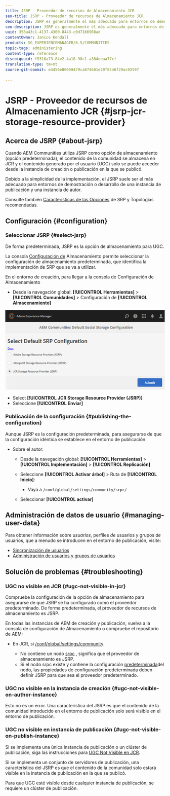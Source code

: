 ```yaml
---
title: JSRP - Proveedor de recursos de Almacenamiento JCR
seo-title: JSRP - Proveedor de recursos de Almacenamiento JCR
description: JSRP es generalmente el más adecuado para entornos de demostración o desarrollo de una instancia de publicación y una instancia de autor
seo-description: JSRP es generalmente el más adecuado para entornos de demostración o desarrollo de una instancia de publicación y una instancia de autor
uuid: 358a43c1-4137-4300-8443-c0d7166968ad
contentOwner: Janice Kendall
products: SG_EXPERIENCEMANAGER/6.5/COMMUNITIES
topic-tags: administering
content-type: reference
discoiquuid: f5316a73-84e2-4a18-98c1-a384eeaa77cf
translation-type: tm+mt
source-git-commit: e4456e80059479ca874681e20f8546f29ac92597

---
```



# JSRP - Proveedor de recursos de Almacenamiento JCR {#jsrp-jcr-storage-resource-provider}

## Acerca de JSRP {#about-jsrp}

Cuando AEM Communities utiliza JSRP como opción de almacenamiento (opción predeterminada), el contenido de la comunidad se almacena en JCR y el contenido generado por el usuario (UGC) solo se puede acceder desde la instancia de creación o publicación en la que se publicó.

Debido a la simplicidad de la implementación, el JSRP suele ser el más adecuado para entornos de demostración o desarrollo de una instancia de publicación y una instancia de autor.

Consulte también [Características de las Opciones](working-with-srp.md#characteristics-of-srp-options) de SRP y Topologías [](topologies.md)recomendadas.

## Configuración {#configuration}

### Seleccionar JSRP {#select-jsrp}

De forma predeterminada, JSRP es la opción de almacenamiento para UGC.

La consola [Configuración de](srp-config.md) Almacenamiento permite seleccionar la configuración de almacenamiento predeterminada, que identifica la implementación de SRP que se va a utilizar.

En el entorno de creación, para llegar a la consola de Configuración de Almacenamiento

* Desde la navegación global: **[!UICONTROL Herramientas]** > **[!UICONTROL Comunidades]** > Configuración de **[!UICONTROL Almacenamiento]**

![chlimage_1-234](assets/chlimage_1-234.png)

* Select **[!UICONTROL JCR Storage Resource Provider (JSRP)]**
* Seleccione **[!UICONTROL Enviar]**

### Publicación de la configuración {#publishing-the-configuration}

Aunque JSRP es la configuración predeterminada, para asegurarse de que la configuración idéntica se establece en el entorno de publicación:

* Sobre el autor:

   * Desde la navegación global: **[!UICONTROL Herramientas]** > **[!UICONTROL Implementación]** > **[!UICONTROL Replicación]**
   * Seleccione **[!UICONTROL Activar árbol]** > Ruta de **[!UICONTROL Inicio]**:

      * Vaya a `/conf/global/settings/community/srpc/`
   * Seleccionar **[!UICONTROL activar]**


## Administración de datos de usuario {#managing-user-data}

Para obtener información sobre *usuarios*, perfiles *de* usuarios y grupos *de* usuarios, que a menudo se introducen en el entorno de publicación, visite:

* [Sincronización de usuarios](sync.md)
* [Administración de usuarios y grupos de usuarios](users.md)

## Solución de problemas {#troubleshooting}

### UGC no visible en JCR {#ugc-not-visible-in-jcr}

Compruebe la configuración de la opción de almacenamiento para asegurarse de que JSRP se ha configurado como el proveedor predeterminado. De forma predeterminada, el proveedor de recursos de almacenamiento es JSRP.

En todas las instancias de AEM de creación y publicación, vuelva a la consola de configuración de Almacenamiento o compruebe el repositorio de AEM:

* En JCR, si [/conf/global/settings/community](http://localhost:4502/crx/de/index.jsp#/conf/global/settings/community)

   * No contiene un nodo [srpc](http://localhost:4502/crx/de/index.jsp#/conf/global/settings/community/srpc) , significa que el proveedor de almacenamiento es JSRP.
   * Si el nodo srpc existe y contiene la configuración [predeterminada](http://localhost:4502/crx/de/index.jsp#/conf/global/settings/community/srpc/defaultconfiguration)del nodo, las propiedades de configuración predeterminada deben definir JSRP para que sea el proveedor predeterminado.

### UGC no visible en la instancia de creación {#ugc-not-visible-on-author-instance}

Esto no es un error. Una característica del JSRP es que el contenido de la comunidad introducido en el entorno de publicación solo será visible en el entorno de publicación.

### UGC no visible en instancia de publicación {#ugc-not-visible-on-publish-instance}

Si se implementa una única instancia de publicación o un clúster de publicación, siga las instrucciones para [UGC Not Visible en JCR](#ugc-not-visible-in-jcr).

Si se implementa un conjunto de servidores de publicación, una característica del JSRP es que el contenido de la comunidad solo estará visible en la instancia de publicación en la que se publicó.

Para que UGC esté visible desde cualquier instancia de publicación, se requiere un clúster de publicación.
